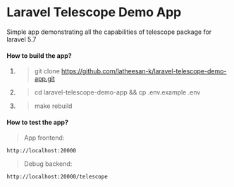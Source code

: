 # Laravel Telescope Demo App

Simple app demonstrating all the capabilities of telescope package for laravel 5.7

#### How to build the app?
1. >git clone https://github.com/latheesan-k/laravel-telescope-demo-app.git
2. >cd laravel-telescope-demo-app && cp .env.example .env
3. >make rebuild

#### How to test the app?

> App frontend:
```
http://localhost:20000
```

> Debug backend:
```
http://localhost:20000/telescope
```
